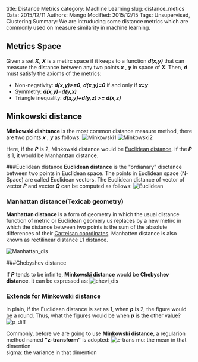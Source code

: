 title: Distance Metrics
category: Machine Learning
slug: distance_metics
Data: 2015/12/11
Authors: Mango
Modified: 2015/12/15
Tags: Unsupervised, Clustering
Summary:  We are intruducing some distance metrics which are commonly used on measure similarity in machine learning.

## Metrics Space
Given a set ***X***, ***X*** is a metirc space if it keeps to a function ***d(x,y)*** that can measure the distance between any two points ***x*** , ***y*** in space of ***X***. Then, ***d*** must satisfy the axioms of the metrics:

* Non-negativity: ***d(x,y)>=0***, ***d(x,y)=0*** if and only if ***x=y*** 
* Symmetry: ***d(x,y)=d(y,x)***
* Triangle inequality: ***d(x,y)+d(y,z) >= d(x,z)***


## <a name="Minkowski_distance"></a>Minkowski distance
**Minkowski dishtance** is the most common distance measure method, there are two points ***x*** , ***y*** as follows:
![Minkowski1](/images/Minkowski_distance_1.png)
![Minkowski2](/images/Minkowski_distance_2.png)

Here, if the ***P*** is 2, Minkowski distance would be [Euclidean distance](#Euclidean_distance). If the ***P***  is 1, it would be Manhanttan distance.

###<a name="Euclidean_distance"></a>Euclidean distance
**Euclidean distance** is the "ordianary" disctance between two points in Euclidean space. The points in Euclidean space (N-Space) are called Euclidean vectors. The Euclidean distance of vector of vector ***P*** and vector ***Q*** can be computed as follows:
![Euclidean](/images/Euclidean_distance.png)


### <a name="Manhattan_distance"></a>Manhattan distance(Texicab geometry)
**Manhattan distance** is a form of geometry in which the usual distance function of metric or Euclidean geomery us replaces by a new metirc in which the distance between two points is the sum of the absolute differences of their [Carteisan coordinates](https://en.wikipedia.org/wiki/Cartesian_coordinate_system). Manhatten distance is also known as rectilinear distance L1 distance.

![Manhattan_dis](/images/Manhattan_dis.png)

###<a name="Chebyshev_distance"></a>Chebyshev distance

If ***P*** tends to be infinite, **Minkowski distance** would be **Chebyshev distance**. It can be expressed as: 
![chevi_dis](/images/Chebyshev_distance.png)


### Extends for Minkowski distance
In plain, if the Euclidean distance is set as 1, when ***p*** is 2, the figure would be a round. Thus, what the figures would be when ***p*** is the other value?
![p_diff](/images/p_diff.png)

Commonly, before we are going to use **Minkowski distance**, a regularion method named **"z-transform"** is adopted:
![z-trans](/images/z-trans.png)
mu: the mean in that dimention  
sigma: the variance in that dimention

















